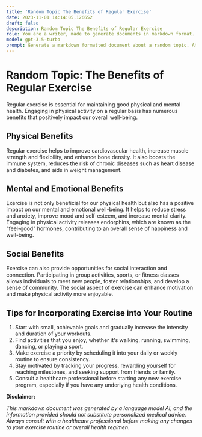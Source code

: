 ```yaml
---
title: 'Random Topic The Benefits of Regular Exercise'
date: 2023-11-01 14:14:05.126652
draft: false
description: Random Topic The Benefits of Regular Exercise
role: You are a writer, made to generate documents in markdown format. It is very important that all of the documents you generate are in valid markdown format.
model: gpt-3.5-turbo
prompt: Generate a markdown formatted document about a random topic. At the bottom, include a disclaimer explaining that the document was generated by you. The first line of the document should be the title. Make sure that the entire document is in proper markdown format, using a mix of various tags to make the document visually appealing.
---
```


# Random Topic: The Benefits of Regular Exercise

Regular exercise is essential for maintaining good physical and mental health. Engaging in physical activity on a regular basis has numerous benefits that positively impact our overall well-being.

## Physical Benefits

Regular exercise helps to improve cardiovascular health, increase muscle strength and flexibility, and enhance bone density. It also boosts the immune system, reduces the risk of chronic diseases such as heart disease and diabetes, and aids in weight management.

## Mental and Emotional Benefits

Exercise is not only beneficial for our physical health but also has a positive impact on our mental and emotional well-being. It helps to reduce stress and anxiety, improve mood and self-esteem, and increase mental clarity. Engaging in physical activity releases endorphins, which are known as the "feel-good" hormones, contributing to an overall sense of happiness and well-being.

## Social Benefits

Exercise can also provide opportunities for social interaction and connection. Participating in group activities, sports, or fitness classes allows individuals to meet new people, foster relationships, and develop a sense of community. The social aspect of exercise can enhance motivation and make physical activity more enjoyable.

## Tips for Incorporating Exercise into Your Routine

1. Start with small, achievable goals and gradually increase the intensity and duration of your workouts.
2. Find activities that you enjoy, whether it's walking, running, swimming, dancing, or playing a sport.
3. Make exercise a priority by scheduling it into your daily or weekly routine to ensure consistency.
4. Stay motivated by tracking your progress, rewarding yourself for reaching milestones, and seeking support from friends or family.
5. Consult a healthcare professional before starting any new exercise program, especially if you have any underlying health conditions.

**Disclaimer:**

*This markdown document was generated by a language model AI, and the information provided should not substitute personalized medical advice. Always consult with a healthcare professional before making any changes to your exercise routine or overall health regimen.*